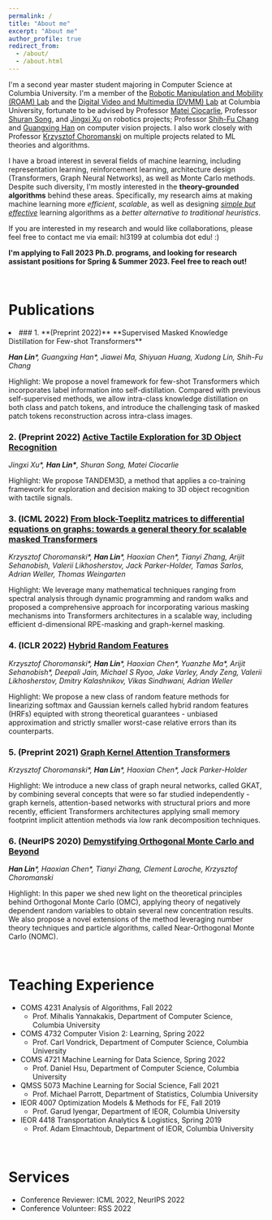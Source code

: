 ```yaml
---
permalink: /
title: "About me"
excerpt: "About me"
author_profile: true
redirect_from: 
  - /about/
  - /about.html
---
```



I'm a second year master student majoring in Computer Science at Columbia University. I'm a member of the [Robotic Manipulation and Mobility (ROAM) Lab](https://roam.me.columbia.edu/) and the [Digital Video and Multimedia (DVMM) Lab](https://www.ee.columbia.edu/ln/dvmm/) at Columbia University, fortunate to be advised by Professor [Matei Ciocarlie](https://www.me.columbia.edu/faculty/matei-ciocarlie), Professor [Shuran Song](https://www.cs.columbia.edu/~shurans/), and [Jingxi Xu](https://jxu.ai/) on robotics projects; Professor [Shih-Fu Chang](https://www.ee.columbia.edu/~sfchang/) and [Guangxing Han](https://guangxinghan.github.io/) on computer vision projects. I also work closely with Professor [Krzysztof Choromanski](https://research.google/people/KrzysztofChoromanski/) on multiple projects related to ML theories and algorithms.


I have a broad interest in several fields of machine learning, including representation learning, reinforcement learning, architecture design (Transformers, Graph Neural Networks), as well as Monte Carlo methods. Despite such diversity, I'm mostly interested in the **theory-grounded algorithms** behind these areas. Specifically, my research aims at making machine learning more *efficient*, *scalable*, as well as designing [*simple but effective*](#SMKD) learning algorithms as a *better alternative to traditional heuristics*.

If you are interested in my research and would like collaborations, please feel free to contact me via email: hl3199 at columbia dot edu! :)

**I'm applying to Fall 2023 Ph.D. programs, and looking for research assistant positions for Spring & Summer 2023. Feel free to reach out!**

<br />

# **Publications**


<li id="SMKD">
### 1. **(Preprint 2022)** **Supervised Masked Knowledge Distillation for Few-shot Transformers**

  ***Han Lin**\*, Guangxing Han\*, Jiawei Ma, Shiyuan Huang, Xudong Lin, Shih-Fu Chang*

  Highlight: We propose a novel framework for few-shot Transformers which incorporates label information into self-distillation. Compared with previous self-supervised methods, we allow intra-class knowledge distillation on both class and patch tokens, and introduce the challenging task of masked patch tokens reconstruction across intra-class images.
</li>



### 2. **(Preprint 2022)** [**Active Tactile Exploration for 3D Object Recognition**](https://arxiv.org/abs/2209.08772)

  *Jingxi Xu\*, **Han Lin\***, Shuran Song, Matei Ciocarlie*

  Highlight: We propose TANDEM3D, a method that applies a co-training framework for exploration and decision making to 3D object recognition with tactile signals.

### 3. **(ICML 2022)** [**From block-Toeplitz matrices to differential equations on graphs: towards a general theory for scalable masked Transformers**](https://arxiv.org/abs/2107.07999)

  *Krzysztof Choromanski\*, **Han Lin**\*, Haoxian Chen\*, Tianyi Zhang, Arijit Sehanobish, Valerii Likhosherstov, Jack Parker-Holder, Tamas Sarlos, Adrian Weller, Thomas Weingarten*

  Highlight: We leverage many mathematical techniques ranging from spectral analysis through dynamic programming and random walks and proposed a comprehensive approach for incorporating various masking mechanisms into Transformers architectures in a scalable way, including efficient d-dimensional RPE-masking and graph-kernel masking.


### 4. **(ICLR 2022)** [**Hybrid Random Features**](https://arxiv.org/abs/2110.04367)

  *Krzysztof Choromanski\*, **Han Lin**\*, Haoxian Chen\*, Yuanzhe Ma\*, Arijit Sehanobish\*, Deepali Jain, Michael S Ryoo, Jake Varley, Andy Zeng, Valerii Likhosherstov, Dmitry Kalashnikov, Vikas Sindhwani, Adrian Weller*

  Highlight: We propose a new class of random feature methods for linearizing softmax and Gaussian kernels called hybrid random features (HRFs) equipted with strong theoretical guarantees - unbiased approximation and strictly smaller worst-case relative errors than its counterparts.


### 5. **(Preprint 2021)** [**Graph Kernel Attention Transformers**](https://github.com/HL-hanlin/GKAT/blob/main/GKAT_16Jul2021.pdf)

  *Krzysztof Choromanski\*, **Han Lin**\*, Haoxian Chen\*, Jack Parker-Holder*

  Highlight: We introduce a new class of graph neural networks, called GKAT, by combining several concepts that were so far studied independently - graph kernels, attention-based networks with structural priors and more recently, efficient Transformers architectures applying small memory footprint implicit attention methods via low rank decomposition techniques.
  

### 6. **(NeurIPS 2020)** [**Demystifying Orthogonal Monte Carlo and Beyond**](https://arxiv.org/abs/2005.13590)

  ***Han Lin**\*, Haoxian Chen\*, Tianyi Zhang, Clement Laroche, Krzysztof Choromanski*

  Highlight: In this paper we shed new light on the theoretical principles behind Orthogonal Monte Carlo (OMC), applying theory of negatively dependent random variables to obtain several new concentration results. We also propose a novel extensions of the method leveraging number theory techniques and particle algorithms, called Near-Orthogonal Monte Carlo (NOMC).



<br />



# **Teaching Experience**


- COMS 4231 Analysis of Algorithms, Fall 2022
  - Prof. Mihalis Yannakakis, Department of Computer Science, Columbia University
- COMS 4732 Computer Vision 2: Learning, Spring 2022 
  - Prof. Carl Vondrick, Department of Computer Science, Columbia University
- COMS 4721 Machine Learning for Data Science, Spring 2022 
  - Prof. Daniel Hsu, Department of Computer Science, Columbia University
- QMSS 5073 Machine Learning for Social Science, Fall 2021
  - Prof. Michael Parrott, Department of Statistics, Columbia University
- IEOR 4007 Optimization Models & Methods for FE, Fall 2019 
  - Prof. Garud Iyengar, Department of IEOR, Columbia University
- IEOR 4418 Transportation Analytics & Logistics, Spring 2019 
  - Prof. Adam Elmachtoub, Department of IEOR, Columbia University


<br />

# **Services**

- Conference Reviewer: ICML 2022, NeurIPS 2022
- Conference Volunteer: RSS 2022



